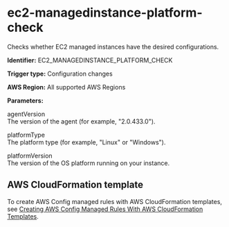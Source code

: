 # ec2\-managedinstance\-platform\-check<a name="ec2-managedinstance-platform-check"></a>

Checks whether EC2 managed instances have the desired configurations\.

**Identifier:** EC2\_MANAGEDINSTANCE\_PLATFORM\_CHECK

**Trigger type:** Configuration changes

**AWS Region:** All supported AWS Regions

**Parameters:**

 agentVersion   
 The version of the agent \(for example, "2\.0\.433\.0"\)\. 

 platformType   
 The platform type \(for example, "Linux" or "Windows"\)\. 

 platformVersion   
 The version of the OS platform running on your instance\. 

## AWS CloudFormation template<a name="w24aac11c29c17d141c15"></a>

To create AWS Config managed rules with AWS CloudFormation templates, see [Creating AWS Config Managed Rules With AWS CloudFormation Templates](aws-config-managed-rules-cloudformation-templates.md)\.